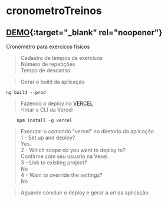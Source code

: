 # cronometroTreinos  
## [DEMO](https://crometro-exercicios.vercel.app/){:target="_blank" rel="noopener"}
Cronômetro para exercícos fisícos  
>Cadastro de tempos de exercícos  
>Número de repetições  
>Tempo de descanso  

> Gerar o build da aplicação

    ng build --prod
    
> Fazendo o deploy no [VERCEL](https://vercel.com/)  
    -Intar o CLI da Vercel
    
        npm install -g vercel

> Executar o comando "vercel" no diretorio da aplicação  
    1 - Set up and deploy?   
            Yes.  
    2 - Which scope do you want to deploy to?   
            Confirme com seu usuario na Vesel.    
    3 - Link to existing project?  
            No  
    4 - Want to override the settings?  
            No  
            
> Aguarde concluir o deploy e gerar a url da aplicação
